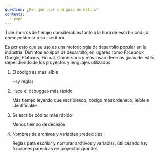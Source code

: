 ```yaml
---
question: ¿Por qué usar una guía de estilo?
contents:
  - pep8
---
```


Trae ahorros de tiempo considerables tanto a la hora de escribir código como posterior a su escritura.

Es por esto que su uso es una metodología de desarrollo popular en la industria. Distintos equipos de desarrollo, en lugares como Facebook, Google, Platanus, Fintual, Cornershop y más, usan diversas guías de estilo, dependiendo de los proyectos y lenguajes utilizados.

1. El código es más leíble

    Hay reglas

2. Hace el debuggeo más rápido

    Más tiempo leyendo que escribiendo, código más ordenado, leíble e identificable

3. Se escribe código más rápido

    Menos tiempo de decisión

4. Nombres de archivos y variables predecibles

    Reglas para escribir y nombrar archivos y variables, útil cuando hay funciones parecidas en proyectos grandes

